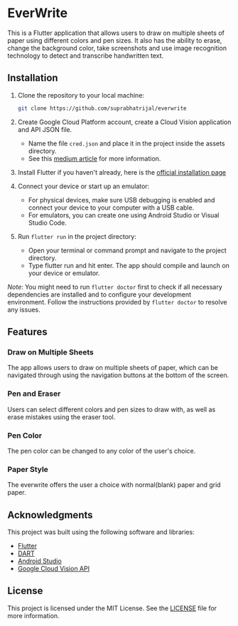 # EverWrite
This is a Flutter application that allows users to draw on multiple sheets of paper using different colors and pen sizes. It also has the ability to erase, change the background color, take screenshots and use image recognition technology to detect and transcribe handwritten text.

## Installation

1. Clone the repository to your local machine:
    ```bash
    git clone https://github.com/suprabhatrijal/everwrite
    ```

2. Create Google Cloud Platform account, create a Cloud Vision application and API JSON file.

    * Name the file `cred.json` and place it in the project inside the assets directory.
    * See this [medium article](https://medium.com/@annycarolinegnr/using-google-vision-api-22d1fdb755d8) for more information.

3. Install Flutter if you haven't already, here is the [official installation page](https://docs.flutter.dev/get-started/install)

4. Connect your device or start up an emulator:

    - For physical devices, make sure USB debugging is enabled and connect your device to your computer with a USB cable.
    - For emulators, you can create one using Android Studio or Visual Studio Code.


5. Run `flutter run` in the project directory:
    - Open your terminal or command prompt and navigate to the project directory.
    - Type flutter run and hit enter. The app should compile and launch on your device or emulator.

*Note*: You might need to run `flutter doctor` first to check if all necessary dependencies are installed and to configure your development environment. Follow the instructions provided by `flutter doctor` to resolve any issues.


## Features

### Draw on Multiple Sheets
The app allows users to draw on multiple sheets of paper, which can be navigated through using the navigation buttons at the bottom of the screen.

### Pen and Eraser
Users can select different colors and pen sizes to draw with, as well as erase mistakes using the eraser tool.

### Pen Color
The pen color can be changed to any color of the user's choice.

### Paper Style
The everwrite offers the user a choice with normal(blank) paper and grid paper.

## Acknowledgments

This project was built using the following software and libraries:

* [Flutter](https://docs.flutter.dev/)
* [DART](https://dart.dev/tools/jetbrains-plugin)
* [Android Studio](https://developer.android.com/studio)
* [Google Cloud Vision API](https://cloud.google.com/vision)

## License

This project is licensed under the MIT License. See the [LICENSE](LICENSE) file for more information.
